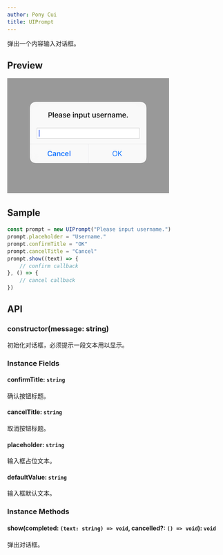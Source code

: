 ```yaml
---
author: Pony Cui
title: UIPrompt
---
```


弹出一个内容输入对话框。

## Preview

![](assets/api-uikit-uiprompt.png)

## Sample

```typescript
const prompt = new UIPrompt("Please input username.")
prompt.placeholder = "Username."
prompt.confirmTitle = "OK"
prompt.cancelTitle = "Cancel"
prompt.show((text) => {
    // confirm callback
}, () => {
    // cancel callback
})
```

## API

### constructor(message: string)
初始化对话框，必须提示一段文本用以显示。

### Instance Fields

#### confirmTitle: `string`
确认按钮标题。

#### cancelTitle: `string`
取消按钮标题。

#### placeholder: `string`
输入框占位文本。

#### defaultValue: `string`
输入框默认文本。

### Instance Methods

#### show(completed: `(text: string) => void`, cancelled?: `() => void`): `void`
弹出对话框。